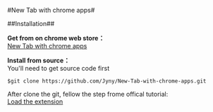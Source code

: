 #New Tab with chrome apps#

##Installation##

**Get from on chrome web store：**    
[New Tab with chrome apps](https://chrome.google.com/webstore/detail/new-tab-with-chrome-apps/ckcjokafpkoiijnflcpogblchhoieafj)

**Install from source：**     
You'll need to get source code first
```shell
$git clone https://github.com/Jyny/New-Tab-with-chrome-apps.git
```
After clone the git, fellow the step frome offical tutorial:    
[Load the extension](https://developer.chrome.com/extensions/getstarted#unpacked)
